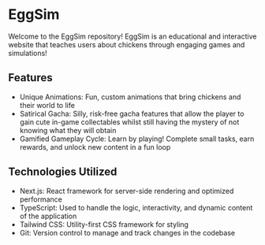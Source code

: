 # EggSim

Welcome to the EggSim repository! EggSim is an educational and interactive website that teaches users about chickens through engaging games and simulations!

## Features
* Unique Animations: Fun, custom animations that bring chickens and their world to life
* Satirical Gacha: Silly, risk-free gacha features that allow the player to gain cute in-game collectables whilst still having the mystery of not knowing what they will obtain
* Gamified Gameplay Cycle: Learn by playing! Complete small tasks, earn rewards, and unlock new content in a fun loop

## Technologies Utilized
* Next.js: React framework for server-side rendering and optimized performance
* TypeScript: Used to handle the logic, interactivity, and dynamic content of the application
* Tailwind CSS: Utility-first CSS framework for styling
* Git: Version control to manage and track changes in the codebase
